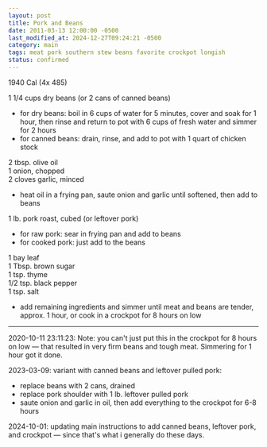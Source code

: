 ```yaml
---
layout: post
title: Pork and Beans
date: 2011-03-13 12:00:00 -0500
last_modified_at: 2024-12-27T09:24:21 -0500
category: main
tags: meat pork southern stew beans favorite crockpot longish
status: confirmed
---
```

1940 Cal (4x 485)
  
1 1/4 cups dry beans (or 2 cans of canned beans)  
* for dry beans: boil in 6 cups of water for 5 minutes, cover and soak for 1 hour, then rinse and return to
  pot with 6 cups of fresh water and simmer for 2 hours
* for canned beans: drain, rinse, and add to pot with 1 quart of chicken stock

2 tbsp. olive oil  
1 onion, chopped  
2 cloves garlic, minced  
* heat oil in a frying pan, saute onion and garlic until softened, then add to beans

1 lb. pork roast, cubed (or leftover pork)  
* for raw pork: sear in frying pan and add to beans
* for cooked pork: just add to the beans

1 bay leaf  
1 Tbsp. brown sugar  
1 tsp. thyme  
1/2 tsp. black pepper  
1 tsp. salt  
* add remaining ingredients and simmer until meat and beans are tender, approx. 1 hour, or cook in a crockpot
  for 8 hours on low

---

2020-10-11 23:11:23: Note: you can't just put this in the crockpot for 8 hours on low — that resulted in very
firm beans and tough meat. Simmering for 1 hour got it done.

2023-03-09: variant with canned beans and leftover pulled pork:
* replace beans with 2 cans, drained
* replace pork shoulder with 1 lb. leftover pulled pork
* saute onion and garlic in oil, then add everything to the crockpot for 6-8 hours

2024-10-01: updating main instructions to add canned beans, leftover pork, and crockpot — since that's what
i generally do these days.
